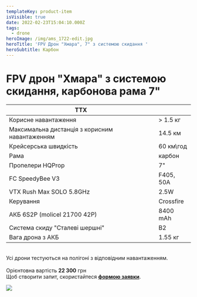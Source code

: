 ```yaml
---
templateKey: product-item
isVisible: true
date: 2022-02-23T15:04:10.000Z
tags:
  - drone
heroImage: /img/ams_1722-edit.jpg
heroTitle: 'FPV Дрон "Хмара", 7" з системою скидання '
heroSubtitle: Карбон
---
```

# FPV дрон "Хмара" з системою скидання, карбонова рама 7"

| ТТХ                                            |           |
| ---------------------------------------------- | --------- |
| Корисне навантаження                           | \> 1.5 кг |
| Максимальна дистанція з корисним навантаженням | 14.5 км   |
| Крейсерська швидкість                          | 60 км\год |
| Р﻿ама                                          | карбон    |
| Пропелери HQProp                               | 7"        |
| FC SpeedyBee V3                                | F405, 50A |
| ﻿VTX Rush Max SOLO 5.8GHz                      | 2.5W      |
| ﻿Керування                                     | Crossfire |
| АКБ 6S2P (molicel 21700 42P)                   | 8400 mAh  |
| Система скиду "Cталеві шершні"                 | B2        |
| Вага дрона з АКБ                               | 1.55 кг   |

\
Усі дрони тестуються на полігоні з відповідним навантаженням.\
\
Орієнтовна вартість **22 300** грн \
Щоб створити запит, скористайтеся <a href="https://docs.google.com/forms/d/e/1FAIpQLSflTILqQ9CENT9xGsnn4Ke6l-D-2m2yaclV2jH2pzXmjGk51w/viewform" target="_blank" rel="noopener noreferrer">**формою заявки**</a>.

![](/img/ams_1717-edit.jpg)